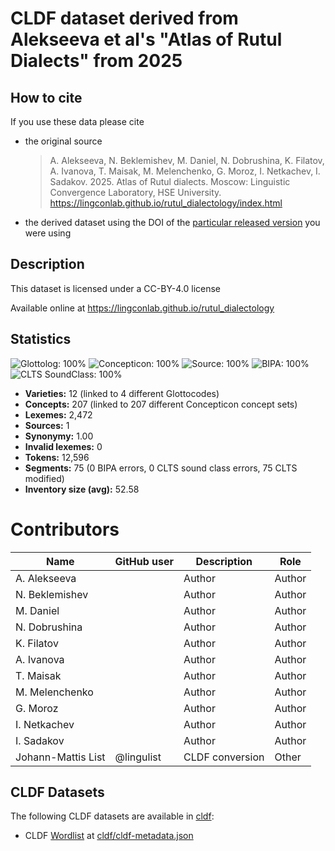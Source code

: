# CLDF dataset derived from Alekseeva et al's "Atlas of Rutul Dialects" from 2025

## How to cite

If you use these data please cite
- the original source
  > A. Alekseeva, N. Beklemishev, M. Daniel, N. Dobrushina, K. Filatov, A. Ivanova, T. Maisak, M. Melenchenko, G. Moroz, I. Netkachev, I. Sadakov. 2025. Atlas of Rutul dialects. Moscow: Linguistic Convergence Laboratory, HSE University. https://lingconlab.github.io/rutul_dialectology/index.html
- the derived dataset using the DOI of the [particular released version](../../releases/) you were using

## Description


This dataset is licensed under a CC-BY-4.0 license

Available online at https://lingconlab.github.io/rutul_dialectology

## Statistics


![Glottolog: 100%](https://img.shields.io/badge/Glottolog-100%25-brightgreen.svg "Glottolog: 100%")
![Concepticon: 100%](https://img.shields.io/badge/Concepticon-100%25-brightgreen.svg "Concepticon: 100%")
![Source: 100%](https://img.shields.io/badge/Source-100%25-brightgreen.svg "Source: 100%")
![BIPA: 100%](https://img.shields.io/badge/BIPA-100%25-brightgreen.svg "BIPA: 100%")
![CLTS SoundClass: 100%](https://img.shields.io/badge/CLTS%20SoundClass-100%25-brightgreen.svg "CLTS SoundClass: 100%")

- **Varieties:** 12 (linked to 4 different Glottocodes)
- **Concepts:** 207 (linked to 207 different Concepticon concept sets)
- **Lexemes:** 2,472
- **Sources:** 1
- **Synonymy:** 1.00
- **Invalid lexemes:** 0
- **Tokens:** 12,596
- **Segments:** 75 (0 BIPA errors, 0 CLTS sound class errors, 75 CLTS modified)
- **Inventory size (avg):** 52.58

# Contributors

Name           | GitHub user | Description | Role   
---            | ---         | ---         | ---    
A. Alekseeva   |             | Author      | Author
N. Beklemishev |             | Author      | Author
M. Daniel      |             | Author      | Author
N. Dobrushina  |             | Author      | Author
K. Filatov     |             | Author      | Author
A. Ivanova     |             | Author      | Author
T. Maisak      |             | Author      | Author
M. Melenchenko |             | Author      | Author
G. Moroz       |             | Author      | Author
I. Netkachev   |             | Author      | Author
I. Sadakov     |             | Author      | Author
Johann-Mattis List | @lingulist | CLDF conversion | Other 




## CLDF Datasets

The following CLDF datasets are available in [cldf](cldf):

- CLDF [Wordlist](https://github.com/cldf/cldf/tree/master/modules/Wordlist) at [cldf/cldf-metadata.json](cldf/cldf-metadata.json)